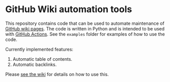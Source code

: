 # GitHub Wiki automation tools

This repository contains code that can be used to automate maintenance of [GitHub wiki pages][1].
The code is written in Python and is intended to be used with [GitHub Actions][2].
See the `examples` folder for examples of how to use the code.

Currently implemented features:

1. Automatic table of contents.
2. Automatic backlinks.

Please [see the wiki](https://github.com/umonkey/github-wiki-tools/wiki) for details on how to use this.

[1]: https://docs.github.com/en/communities/documenting-your-project-with-wikis/about-wikis
[2]: https://github.com/features/actions
